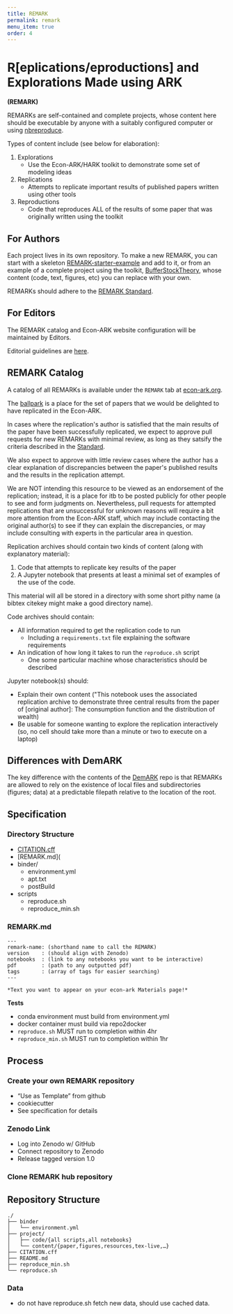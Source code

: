 ```yaml
---
title: REMARK
permalink: remark
menu_item: true
order: 4
---
```


# R[eplications/eproductions] and Explorations Made using ARK
**(REMARK)**

REMARKs are self-contained and complete projects, whose content here should be executable by anyone with a suitably configured computer or using [nbreproduce](https://econ-ark.github.io/nbreproduce/).

Types of content include (see below for elaboration):

1. Explorations
   * Use the Econ-ARK/HARK toolkit to demonstrate some set of modeling ideas
1. Replications
   * Attempts to replicate important results of published papers written using other tools
1. Reproductions
   * Code that reproduces ALL of the results of some paper that was originally written using the toolkit

## For Authors

Each project lives in its own repository. To make a new REMARK, you can start with a skeleton
[REMARK-starter-example](https://github.com/econ-ark/REMARK-starter-example) and add to it,
or from an example of a complete project using the toolkit, [BufferStockTheory](https://github.com/econ-ark/BufferStockTheory), whose content (code, text, figures, etc) you can replace with
your own.

REMARKs should adhere to the [REMARK Standard](https://github.com/econ-ark/REMARK/blob/master/STANDARD.md).

## For Editors

The REMARK catalog and Econ-ARK website configuration will be maintained by Editors.

Editorial guidelines are [here](https://github.com/econ-ark/REMARK/blob/master/EDITORIAL.md).

## REMARK Catalog

A catalog of all REMARKs  is available under the `REMARK` tab at [econ-ark.org](https://econ-ark.org/materials).

The [ballpark](http://github.com/econ-ark/ballpark) is a place for the set of papers that we would be delighted to have replicated in the Econ-ARK.

In cases where the replication's author is satisfied that the main results of the paper have been successfully replicated, we expect to approve pull requests for new REMARKs with minimal review, as long as they satsify the criteria described in the [Standard](https://github.com/econ-ark/REMARK/blob/master/STANDARD.md).

We also expect to approve with little review cases where the author has a clear explanation of discrepancies between the paper's published results and the results in the replication attempt.

We are NOT intending this resource to be viewed as an endorsement of the replication; instead, it is a place for itb to be posted publicly for other people to see and form judgments on. Nevertheless, pull requests for attempted replications that are unsuccessful for unknown reasons will require a bit more attention from the Econ-ARK staff, which may include contacting the original author(s) to see if they can explain the discrepancies, or may include consulting with experts in the particular area in question.

Replication archives should contain two kinds of content (along with explanatory material):

1. Code that attempts to replicate key results of the paper
1. A Jupyter notebook that presents at least a minimal set of examples of the use of the code.

This material will all be stored in a directory with some short pithy name (a bibtex citekey might make a good directory name).

Code archives should contain:
   * All information required to get the replication code to run
      * Including a `requirements.txt` file explaining the software requirements
   * An indication of how long it takes to run the `reproduce.sh` script
      * One some particular machine whose characteristics should be described

Jupyter notebook(s) should:
   * Explain their own content ("This notebook uses the associated replication archive to demonstrate three central results from the paper of [original author]: The consumption function and the distribution of wealth)
   * Be usable for someone wanting to explore the replication interactively (so, no cell should take more than a minute or two to execute on a laptop)

## Differences with DemARK

The key difference with the contents of the [DemARK](https://github.com/econ-ark/DemARK) repo is that REMARKs are allowed to rely on the existence of local files and subdirectories (figures; data) at a predictable filepath relative to the location of the root.

## Specification

### Directory Structure

- [CITATION.cff](https://citation-file-format.github.io/)
- [REMARK.md](
- binder/
    - environment.yml
    - apt.txt
    - postBuild
- scripts
    - reproduce.sh
    - reproduce_min.sh

### REMARK.md

```
---
remark-name: (shorthand name to call the REMARK)
version    : (should align with Zenodo)
notebooks  : (link to any notebooks you want to be interactive)
pdf        : (path to any outputted pdf)
tags       : (array of tags for easier searching)
---

*Text you want to appear on your econ-ark Materials page!*
```

**Tests**
- conda environment must build from environment.yml
- docker container must build via repo2docker
- `reproduce.sh` MUST run to completion within 4hr
- `reproduce_min.sh` MUST run to completion within 1hr

## Process

### Create your own REMARK repository
- “Use as Template” from github
- cookiecutter
- See specification for details

### Zenodo Link
- Log into Zenodo w/ GitHub
- Connect repository to Zenodo
- Release tagged version 1.0

### Clone REMARK hub repository

## Repository Structure

```
./
├── binder
│   └── environment.yml
├── project/
│   ├── code/{all scripts,all notebooks}
│   └── content/{paper,figures,resources,tex-live,…}
├── CITATION.cff
├── README.md
├── reproduce_min.sh
└── reproduce.sh
```

### Data

- do not have reproduce.sh fetch new data, should use cached data.
